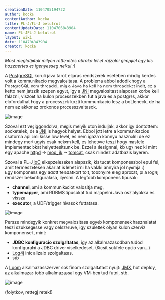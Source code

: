 ```yaml
---
creationDate: 1104705194722 
author: kocka 
contentAuthor: kocka 
title: PL-J/PL-J belulrol 
contentUpdateDate: 1104706843904 
name: PL-JPL-J belulrol 
layout: wiki 
date: 1104706843904 
creator: kocka 
---
```

_Most meglatjatok milyen rettenetes abraka lehet rajzolni gimppel egy kis hozzaertes es igenyesseg nelkul :)_

A [PostgreSQL](../PostgreSQL.html) koruli java tarolt eljaras rendszerek eseteben mindig kerdes volt a kommunikacio megvalositasa. A problema abbol adodik hogy a PostgreSQL nem threadel, mig a Java ha kell ha nem threadeket indit, ez a ketto nem jatszik szepen egyut, igy a [JNI](../JNI.html) megvalositast alaposan korbe kell falazni, viszont ha kulon processzekben fut a java es a postgres, akkor elofordulhat hogy a processzek kozti kommunikacio lesz a bottleneck, de ha nem az akkor az orokonos processzvaltasok.

![image](http://hackers.forgeahead.hu/space/PL-J/PL-J+belulrol/plj-db-interaction.gif)

Szoval ezt vegiggondolva, megis melyik uton induljak, akkor igy dontottem: socketelek, de a [JNI](../JNI.html) is hagyok helyet. Ebbol jott letre a kommunikacios csatorna api ami kisse low level, es nem igazan konnyu hasznalni de ez mindegy mert ugyis csak nekem kell, es lehetove teszi hogy masfele implementaciokat helyettesitsunk be. Ezzel a designnal, kb ugy nez ki mint egy apache [httpd](../httpd.html) -> [mod_jk](../mod_jk.html) -> [tomcat](../tomcat.html), csak mindez adatbazis layeren.


Szoval a PL-J [IoC](../ioc.html) elkepzeleseken alapszik, kis tucat komponensbol epul fel, amit termeszetesen akar at is lehet irni ha valaki annyira jol nyomja :)<br/>
Egy komponens egy adott feladatkort tolt, tobbnyire eleg aprokat, pl a log4j rendszer bekonfiguralasa, ilyesmi. A legfobb komponens tipusok:

*   __channel__, ami a kommunikaciot valositja meg, 
*   __typemapper__, ami RDBMS tipusokat tud mappelni Java osztalyokka es vissza
*   __executor__, a UDF/trigger hivasok futtatasa.



![image](http://hackers.forgeahead.hu/space/PL-J/PL-J+belulrol/plj-components-overview.gif)



Persze mindegyik konkret megvalositasa egyeb komponsnsek hasznalatat teszi szuksegesse vagy celszeruve, igy szulettek olyan kulon szerviz komponensek, mint:
*   __JDBC konfiguracio szolgaltatas__, igy az alkalmazasodban tudod konfiguralni a JDBC driver viselkedeset. (Kicsit sokfele opcio van...)
*   [Log4j](../log4j.html) inicializalo szolgaltatas.
*   stb



A [Loom](../loom.html) alkalmazasszerver sok finom szolgaltatast nyujt: [JMX](../JMX.html), hot deploy, az alkalmazas tobb alkalmazassal egy VM-ben tud futni, stb.



![image](http://hackers.forgeahead.hu/space/PL-J/PL-J+belulrol/plj-in-loom.gif)





(folytkov, rettegj retek!)
